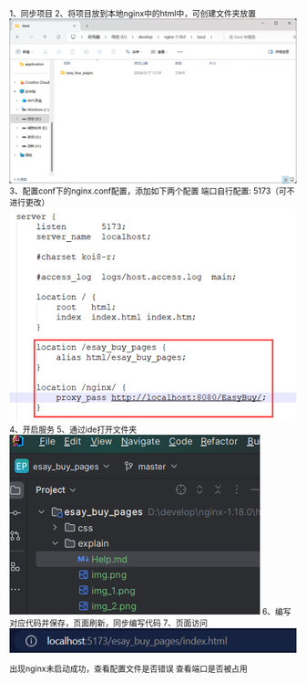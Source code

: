 1、同步项目
2、将项目放到本地nginx中的html中，可创建文件夹放置
![img.png](img.png)
3、配置conf下的nginx.conf配置，添加如下两个配置
端口自行配置: 5173（可不进行更改）
![img_2.png](img_2.png)
4、开启服务
5、通过ide打开文件夹
![img_3.png](img_3.png)
6、编写对应代码并保存，页面刷新，同步编写代码
7、页面访问
![img_4.png](img_4.png)

出现nginx未启动成功，查看配置文件是否错误
查看端口是否被占用
